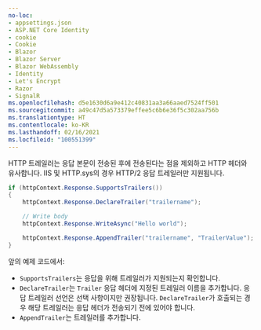 ```yaml
---
no-loc:
- appsettings.json
- ASP.NET Core Identity
- cookie
- Cookie
- Blazor
- Blazor Server
- Blazor WebAssembly
- Identity
- Let's Encrypt
- Razor
- SignalR
ms.openlocfilehash: d5e1630d6a9e412c40831aa3a66aaed7524ff501
ms.sourcegitcommit: a49c47d5a573379effee5c6b6e36f5c302aa756b
ms.translationtype: HT
ms.contentlocale: ko-KR
ms.lasthandoff: 02/16/2021
ms.locfileid: "100551399"
---
```

HTTP 트레일러는 응답 본문이 전송된 후에 전송된다는 점을 제외하고 HTTP 헤더와 유사합니다. IIS 및 HTTP.sys의 경우 HTTP/2 응답 트레일러만 지원됩니다.

```csharp
if (httpContext.Response.SupportsTrailers())
{
    httpContext.Response.DeclareTrailer("trailername"); 

    // Write body
    httpContext.Response.WriteAsync("Hello world");

    httpContext.Response.AppendTrailer("trailername", "TrailerValue");
}
```

앞의 예제 코드에서:

* `SupportsTrailers`는 응답을 위해 트레일러가 지원되는지 확인합니다.
* `DeclareTrailer`는 `Trailer` 응답 헤더에 지정된 트레일러 이름을 추가합니다. 응답 트레일러 선언은 선택 사항이지만 권장됩니다. `DeclareTrailer`가 호출되는 경우 해당 트레일러는 응답 헤더가 전송되기 전에 있어야 합니다.
* `AppendTrailer`는 트레일러를 추가합니다.
